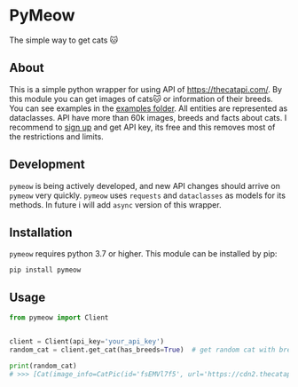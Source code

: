 # PyMeow
The simple way to get cats 🐱
## About

This is a simple python wrapper for using API of https://thecatapi.com/.
By this module you can get images of cats🐱 or information of their breeds.
You can see examples in the [examples folder](https://github.com/funnyruler/pymeow/tree/main/examples).
All entities are represented as dataclasses.
API have more than 60k images, breeds and facts about cats.
I recommend to [sign up](https://thecatapi.com/#pricing) and get API key, its free and this removes most of the restrictions and limits.



## Development
`pymeow` is being actively developed, and new API changes should arrive on `pymeow` very quickly. `pymeow` uses `requests` and `dataclasses` as models for its methods.
In future i will add `async` version of this wrapper.


## Installation

`pymeow` requires python 3.7 or higher. This module can be installed by pip:
```
pip install pymeow
```

## Usage
```python
from pymeow import Client


client = Client(api_key='your_api_key')
random_cat = client.get_cat(has_breeds=True)  # get random cat with breads(requires api key)

print(random_cat)
# >>> [Cat(image_info=CatPic(id='fsEMVl7f5', url='https://cdn2.thecatapi.com/images/fsEMVl7f5.jpg', width=1080, height=1080), breed_info=Breed(weight={'imperial': '8 - 20', 'metric': '4 - 9'}, id='raga', name='Ragamuffin', cfa_url='http://cfa.org/Breeds/BreedsKthruR/Ragamuffin.aspx', vetstreet_url='http://www.vetstreet.com/cats/ragamuffin', vcahospitals_url='https://vcahospitals.com/know-your-pet/cat-breeds/ragamuffin', temperament='Affectionate, Friendly, Gentle, Calm', origin='United States', country_codes='US', country_code='US', description='The Ragamuffin is calm, even tempered and gets along well with all family members. Changes in routine generally do not upset her. She is an ideal companion for those in apartments, and with children due to her patient nature.', life_span='12 - 16', indoor=0, lap=1, alt_names='', adaptability=5, affection_level=5, child_friendly=4, dog_friendly=5, energy_level=3, grooming=3, health_issues=3, intelligence=5, shedding_level=3, social_needs=3, stranger_friendly=5, vocalisation=1, experimental=0, hairless=0, natural=0, rare=0, rex=0, suppressed_tail=0, short_legs=0, wikipedia_url='https://en.wikipedia.org/wiki/Ragamuffin_cat', hypoallergenic=0, reference_image_id='SMuZx-bFM'))]
```